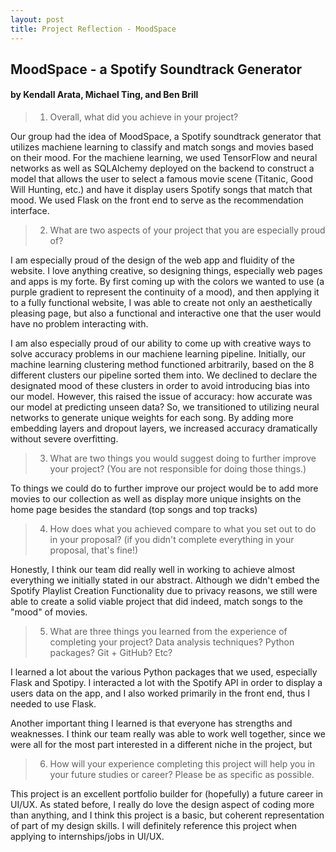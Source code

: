 ```yaml
---
layout: post
title: Project Reflection - MoodSpace
---
```


## MoodSpace - a Spotify Soundtrack Generator
#### by Kendall Arata, Michael Ting, and Ben Brill

> 1. Overall, what did you achieve in your project?

Our group had the idea of MoodSpace, a Spotify soundtrack generator that utilizes machiene learning to classify and match songs and movies based on their mood. For the machiene learning, we used TensorFlow and neural networks as well as SQLAlchemy deployed on the backend to construct a model that allows the user to select a famous movie scene (Titanic, Good Will Hunting, etc.) and have it display users Spotify songs that match that mood. We used Flask on the front end to serve as the recommendation interface.

> 2. What are two aspects of your project that you are especially proud of?

I am especially proud of the design of the web app and fluidity of the website. I love anything creative, so designing things, especially web pages and apps is my forte. By first coming up with the colors we wanted to use (a purple gradient to represent the continuity of a mood), and then applying it to a fully functional website, I was able to create not only an aesthetically pleasing page, but also a functional and interactive one that the user would have no problem interacting with.

I am also especially proud of our ability to come up with creative ways to solve accuracy problems in our machiene learning pipeline. Initially, our machine learning clustering method functioned arbitrarily, based on the 8 different clusters our pipeline sorted them into. We declined to declare the designated mood of these clusters in order to avoid introducing bias into our model. However, this raised the issue of accuracy: how accurate was our model at predicting unseen data? So, we transitioned to utilizing neural networks to generate unique weights for each song. By adding more embedding layers and dropout layers, we increased accuracy dramatically without severe overfitting.

> 3. What are two things you would suggest doing to further improve your project? (You are not responsible for doing those things.)

To things we could do to further improve our project would be to add more movies to our collection as well as display more unique insights on the home page besides the standard (top songs and top tracks)

> 4. How does what you achieved compare to what you set out to do in your proposal? (if you didn't complete everything in your proposal, that's fine!)

Honestly, I think our team did really well in working to achieve almost everything we initially stated in our abstract. Although we didn't embed the Spotify Playlist Creation Functionality due to privacy reasons, we still were able to create a solid viable project that did indeed, match songs to the "mood" of movies.

> 5. What are three things you learned from the experience of completing your project? Data analysis techniques? Python packages? Git + GitHub? Etc?

I learned a lot about the various Python packages that we used, especially Flask and Spotipy. I interacted a lot with the Spotify API in order to display a users data on the app, and I also worked primarily in the front end, thus I needed to use Flask.

Another important thing I learned is that everyone has strengths and weaknesses.
I think our team really was able to work well together, since we were all for the most part interested in a different niche in the project, but

> 6. How will your experience completing this project will help you in your future studies or career? Please be as specific as possible.

This project is an excellent portfolio builder for (hopefully) a future career in UI/UX. As stated before, I really do love the design aspect of coding more than anything, and I think this project is a basic, but coherent representation of part of my design skills. I will definitely reference this project when applying to internships/jobs in UI/UX.
